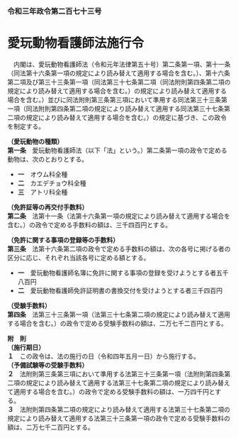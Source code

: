 ### 令和三年政令第二百七十三号  
# 愛玩動物看護師法施行令  
　内閣は、愛玩動物看護師法（令和元年法律第五十号）第二条第一項、第十一条（同法第十六条第一項の規定により読み替えて適用する場合を含む。）、第十六条第二項及び第三十三条第一項（同法第三十七条第二項（同法附則第四条第二項の規定により読み替えて適用する場合を含む。）の規定により読み替えて適用する場合を含む。）並びに同法附則第三条第三項において準用する同法第三十三条第一項（同法附則第四条第二項の規定により読み替えて適用する同法第三十七条第二項の規定により読み替えて適用する場合を含む。）の規定に基づき、この政令を制定する。  
  
**（愛玩動物の種類）**  
**第一条**　愛玩動物看護師法（以下「法」という。）第二条第一項の政令で定める動物は、次のとおりとする。  
* **一**　オウム科全種  
* **二**　カエデチョウ科全種  
* **三**　アトリ科全種  
  
**（免許証等の再交付手数料）**  
**第二条**　法第十一条（法第十六条第一項の規定により読み替えて適用する場合を含む。）の政令で定める手数料の額は、三千四百円とする。  
  
**（免許に関する事項の登録等の手数料）**  
**第三条**　法第十六条第二項の政令で定める手数料の額は、次の各号に掲げる者の区分に応じ、それぞれ当該各号に定める額とする。  
* **一**　愛玩動物看護師名簿に免許に関する事項の登録を受けようとする者五千八百円  
* **二**　愛玩動物看護師免許証明書の書換交付を受けようとする者三千四百円  
  
**（受験手数料）**  
**第四条**　法第三十三条第一項（法第三十七条第二項の規定により読み替えて適用する場合を含む。）の政令で定める受験手数料の額は、二万七千二百円とする。  
  
**附　則**  
**（施行期日）**  
**１**　この政令は、法の施行の日（令和四年五月一日）から施行する。  
**（予備試験等の受験手数料）**  
**２**　法附則第三条第三項において準用する法第三十三条第一項（法附則第四条第二項の規定により読み替えて適用する法第三十七条第二項の規定により読み替えて適用する場合を含む。）の政令で定める受験手数料の額は、一万四千円とする。  
**３**　法附則第四条第二項の規定により読み替えて適用する法第三十七条第二項の規定により読み替えて適用する法第三十三条第一項の政令で定める受験手数料の額は、二万七千二百円とする。  
  
